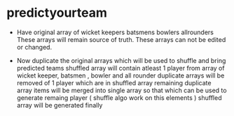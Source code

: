 # predictyourteam

* Have original array of
                wicket keepers
                batsmens
                bowlers
                allrounders
  These arrays will remain source of truth.
  These arrays can not be edited or changed.

* Now duplicate the original arrays which will be used to shuffle and bring predicted teams
                shuffled array will contain atleast 1 player from array of wicket keeper, batsmen , bowler and all rounder
                duplicate arrays will be removed of 1 player which are in shuffled array
                remaining duplicate array items will be merged into single array so that which can be used to generate remaing player ( shuffle algo work on this elements )
                shuffled array will be generated finally
  
                
  
